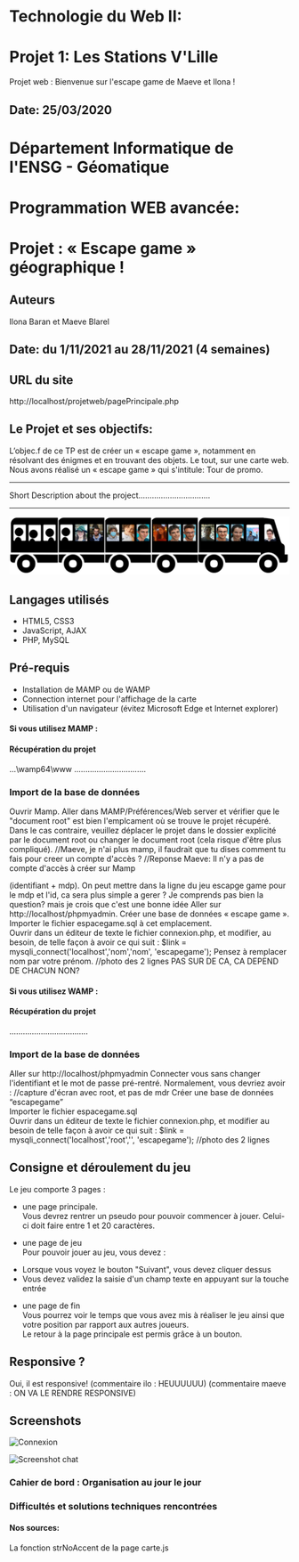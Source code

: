 # Technologie du Web II:
# Projet 1: Les Stations V'Lille

Projet web : Bienvenue sur l'escape game de Maeve et Ilona !


## Date: 25/03/2020


# Département Informatique de l'ENSG - Géomatique
# Programmation WEB avancée:
# Projet : « Escape game » géographique !

## Auteurs
Ilona Baran et Maeve Blarel

## Date: du 1/11/2021 au 28/11/2021 (4 semaines)

## URL du site
http://localhost/projetweb/pagePrincipale.php

## Le Projet et ses objectifs:
L’objec.f de ce TP est de créer un « escape game », notamment en résolvant des énigmes et en trouvant 
des objets. Le tout, sur une carte web.
Nous avons réalisé un « escape game » qui s'intitule: Tour de promo.

***
Short Description about the project................................
***
![PojetWeb](images/bus/bus1_14.png)

## Langages utilisés
+ HTML5, CSS3
+ JavaScript, AJAX
+ PHP, MySQL

## Pré-requis
+ Installation de MAMP ou de WAMP  
+ Connection internet pour l'affichage de la carte  
+ Utilisation d'un navigateur (évitez Microsoft Edge et Internet explorer)

#### Si vous utilisez MAMP :

#### Récupération du projet #
...\wamp64\www 
................................

### Import de la base de données #
Ouvrir Mamp. 
Aller dans MAMP/Préférences/Web server et vérifier que le "document root" est bien l'emplcament où se trouve le projet récupéré. Dans le cas contraire, veuillez déplacer le projet dans le dossier explicité par le document root ou changer le document root (cela risque d'être plus compliqué).
//Maeve, je n'ai plus mamp, il faudrait que tu dises comment tu fais pour creer un compte d'accès ? 
//Reponse Maeve: Il n'y a pas de compte d'accès à créer sur Mamp

(identifiant + mdp). On peut mettre dans la ligne du jeu escapge game pour le mdp et l'id, ca sera plus simple a gerer ?   Je comprends pas bien la question? mais je crois que c'est une bonne idée
Aller sur http://localhost/phpmyadmin.
Créer une base de données « escape game ».
Importer le fichier espacegame.sql à cet emplacement.  
Ouvrir dans un éditeur de texte le fichier connexion.php, et modifier, au besoin, de telle façon à avoir ce qui suit : $link = mysqli_connect('localhost','nom','nom', 'escapegame'); 
Pensez à remplacer nom par votre prénom.
//photo des 2 lignes PAS SUR DE CA, CA DEPEND DE CHACUN NON?


#### Si vous utilisez WAMP : 

#### Récupération du projet #
...................................

### Import de la base de données #
Aller sur http://localhost/phpmyadmin
Connecter vous sans changer l'identifiant et le mot de passe pré-rentré. Normalement, vous devriez avoir : //capture d'écran avec root, et pas de mdr
Créer une base de données “escapegame”   
Importer le fichier espacegame.sql    
Ouvrir dans un éditeur de texte le fichier connexion.php, et modifier au besoin de telle façon à avoir ce qui suit : $link = mysqli_connect('localhost','root','', 'escapegame');
//photo des 2 lignes 



## Consigne et déroulement du jeu
Le jeu comporte 3 pages :   
- une page principale.   
Vous devrez rentrer un pseudo pour pouvoir commencer à jouer. Celui-ci doit faire entre 1 et 20 caractères.   

- une page de jeu   
Pour pouvoir jouer au jeu, vous devez :   

+ Lorsque vous voyez le bouton "Suivant", vous devez cliquer dessus   
+ Vous devez validez la saisie d'un champ texte en appuyant sur la touche entrée

- une page de fin   
Vous pourrez voir le temps que vous avez mis à réaliser le jeu ainsi que votre position par rapport aux autres joueurs.  
Le retour à la page principale est permis grâce à un bouton. 


## Responsive ?
Oui, il est responsive! (commentaire ilo : HEUUUUUU) (commentaire maeve : ON VA LE RENDRE RESPONSIVE)

## Screenshots 
![Connexion](https://i.imgur.com/BxP73v9.png)

![Screenshot chat](https://i.imgur.com/AyQYan5.png)

### Cahier de bord : Organisation au jour le jour

### Difficultés et solutions techniques rencontrées

#### Nos sources:
La fonction strNoAccent de la page carte.js
